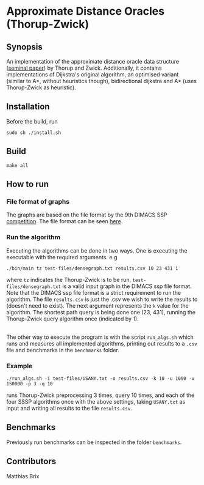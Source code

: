 # Approximate Distance Oracles (Thorup-Zwick)

## Synopsis

An implementation of the approximate distance oracle data structure (<a href="https://pdfs.semanticscholar.org/ce82/faffefe89d80218eebeeafc08d4e219fff43.pdf">seminal paper</a>) by Thorup and Zwick. Additionally, it contains implementations of Dijkstra's original algorithm, an optimised variant (similar to A\*, without heuristics though), bidirectional dijkstra and A* (uses Thorup-Zwick as heuristic).

## Installation

Before the build, run

```
sudo sh ./install.sh
```

## Build

```
make all
```

## How to run

### File format of graphs

The graphs are based on the file format by the 9th DIMACS SSP [competition](http://www.diag.uniroma1.it//challenge9/competition.shtml). The file format can be seen [here](http://www.diag.uniroma1.it//challenge9/format.shtml).

### Run the algorithm

Executing the algorithms can be done in two ways. One is executing the executable with the required arguments. e.g 

```
./bin/main tz test-files/densegraph.txt results.csv 10 23 431 1
```

where `tz` indicates the Thorup-Zwick is to be run, `test-files/densegraph.txt` is a valid input graph in the DIMACS ssp file format. Note that the DIMACS ssp file format is a strict requirement to run the algorithm. The file `results.csv` is just the .csv we wish to write the results to (doesn't need to exist). The next argument represents the `k` value for the algorithm. The shortest path query is being done one (23, 431), running the Thorup-Zwick query algorithm once (indicated by 1). <br /> <br />

The other way to execute the program is with the script `run_algs.sh` which runs and measures all implemented algorithms, printing out results to a `.csv` file and benchmarks in the `benchmarks` folder.

### Example

```
./run_algs.sh -i test-files/USANY.txt -o results.csv -k 10 -u 1000 -v 150000 -p 3 -q 10
```

runs Thorup-Zwick preprocessing 3 times, query 10 times, and each of the four SSSP algorithms once with the above settings, taking `USANY.txt` as input and writing all results to the file `results.csv`. 

## Benchmarks

Previously run benchmarks can be inspected in the folder `benchmarks`.

## Contributors

Matthias Brix
